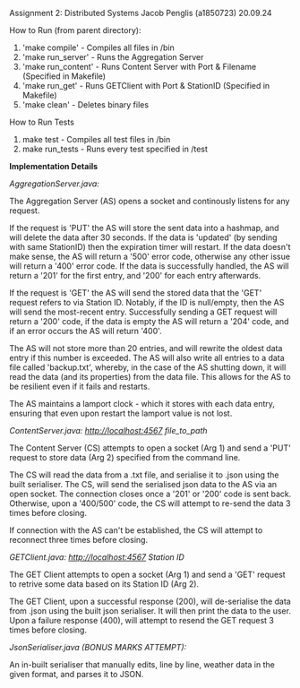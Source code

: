 Assignment 2: Distributed Systems
Jacob Penglis (a1850723)
20.09.24

How to Run (from parent directory):
1. 'make compile'       - Compiles all files in /bin
2. 'make run_server'    - Runs the Aggregation Server
3. 'make run_content'   - Runs Content Server with Port & Filename (Specified in Makefile)
4. 'make run_get'       - Runs GETClient with Port & StationID (Specified in Makefile)
5. 'make clean'         - Deletes binary files

How to Run Tests
1. make test            - Compiles all test files in /bin
2. make run_tests       - Runs every test specified in /test


**Implementation Details**


*AggregationServer.java:*

The Aggregation Server (AS) opens a socket and continously listens for any request. 

If the request is 'PUT' the AS will store the sent data into a hashmap, and will delete the data after 30 seconds. If the data is 'updated' (by sending with same StationID) then the expiration timer will restart. If the data doesn't make sense, the AS will return a '500' error code, otherwise any other issue will return a '400' error code. If the data is successfully handled, the AS will return a '201' for the first entry, and '200' for each entry afterwards.

If the request is 'GET' the AS will send the stored data that the 'GET' request refers to via Station ID. Notably, if the ID is null/empty, then the AS will send the most-recent entry. Successfully sending a GET request will return a '200' code, if the data is empty the AS will return a '204' code, and if an error occurs the AS will return '400'.

The AS will not store more than 20 entries, and will rewrite the oldest data entry if this number is exceeded. The AS will also write all entries to a data file called 'backup.txt', whereby, in the case of the AS shutting down, it will read the data (and its properties) from the data file. This allows for the AS to be resilient even if it fails and restarts.

The AS maintains a lamport clock - which it stores with each data entry, ensuring that even upon restart the lamport value is not lost.


*ContentServer.java: <http://localhost:4567> file_to_path*

The Content Server (CS) attempts to open a socket (Arg 1) and send a 'PUT' request to store data (Arg 2) specified from the command line.

The CS will read the data from a .txt file, and serialise it to .json using the built serialiser. The CS, will send the serialised json data to the AS via an open socket. The connection closes once a '201' or '200' code is sent back. Otherwise, upon a '400/500' code, the CS will attempt to re-send the data 3 times before closing.

If connection with the AS can't be established, the CS will attempt to reconnect three times before closing.


*GETClient.java: <http://localhost:4567> Station ID*

The GET Client attempts to open a socket (Arg 1) and send a 'GET' request to retrive some data based on its Station ID (Arg 2).

The GET Client, upon a successful response (200), will de-serialise the data from .json using the built json serialiser. It will then print the data to the user. Upon a failure response (400), will attempt to resend the GET request 3 times before closing. 


*JsonSerialiser.java (BONUS MARKS ATTEMPT):*

An in-built serialiser that manually edits, line by line, weather data in the given format, and parses it to JSON. 
